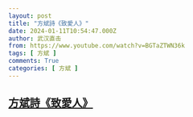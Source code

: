 ```yaml
---
layout: post
title: "方斌詩《致愛人》"
date: 2024-01-11T10:54:47.000Z
author: 武汉直击
from: https://www.youtube.com/watch?v=BGTaZTWN36k
tags: [ 方斌 ]
comments: True
categories: [ 方斌 ]
---
```

<!--1704970487000-->
[方斌詩《致愛人》](https://www.youtube.com/watch?v=BGTaZTWN36k)
------

<div>

</div>

